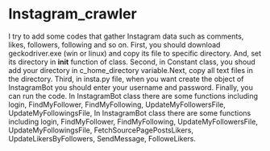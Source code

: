 # Instagram_crawler
I try to add some codes that gather Instagram data such as comments, likes, followers, following and so on.
First, you should download geckodriver.exe (win or linux) and copy its file to specific directory. And, set its directory in __init__ function of class.
Second, in Constant class, you shoud add your directory in c_home_directory variable.Next, copy all text files in the directory.
Third, in insta.py file, when you want create the object of InstagramBot you should enter your username and password.
Finally, you can run the code.
In InstagramBot class there are some functions including login, FindMyFollower, FindMyFollowing, UpdateMyFollowersFile, UpdateMyFollowingsFile,  In InstagramBot class there are some functions including login, FindMyFollower, FindMyFollowing, 
UpdateMyFollowersFile, UpdateMyFollowingsFile, FetchSourcePagePostsLikers, UpdateLikersByFollowers, SendMessage, FolloweLikers.  
